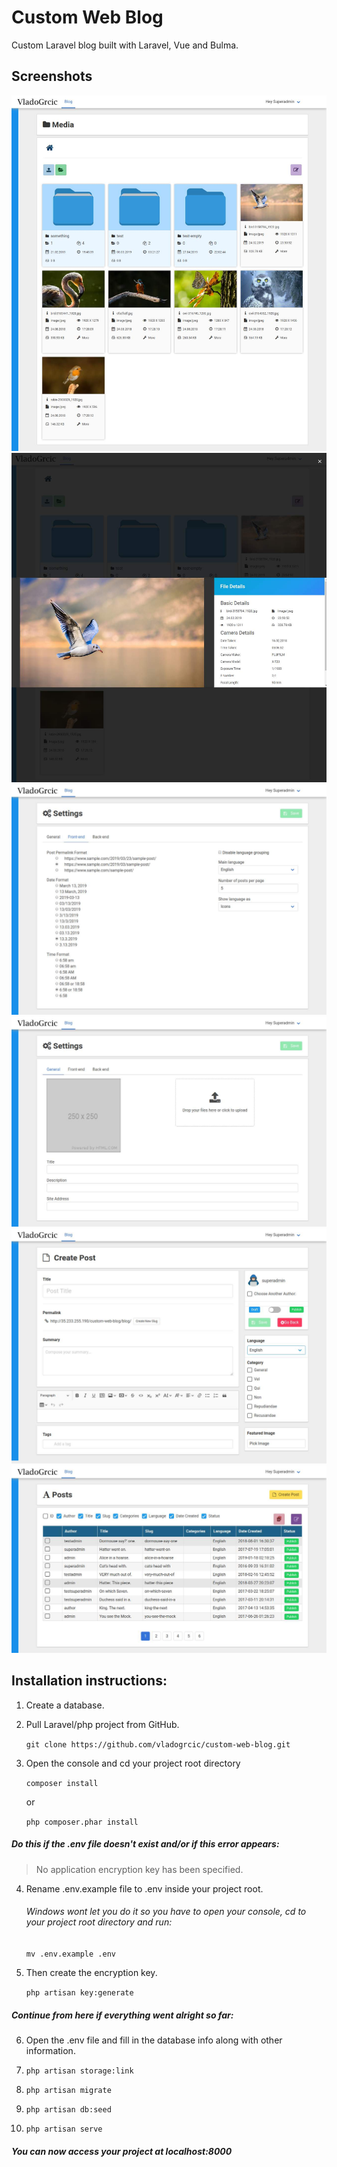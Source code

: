 # Custom Web Blog
Custom Laravel blog built with Laravel, Vue and Bulma.

## Screenshots

![Screenshot](.app-presentation-assets/jpg/screencapture-35-233-255-190-custom-web-blog-manage-media-2019-05-02-18_24_23_result.jpg)
![Screenshot](.app-presentation-assets/jpg/screencapture-35-233-255-190-custom-web-blog-manage-media-2019-05-02-18_24_50_result.jpg)
![Screenshot](.app-presentation-assets/jpg/screencapture-35-233-255-190-custom-web-blog-manage-settings-2019-05-02-18_32_16_result.jpg)
![Screenshot](.app-presentation-assets/jpg/screencapture-35-233-255-190-custom-web-blog-manage-settings-2019-05-02-18_32_04_result.jpg)
![Screenshot](.app-presentation-assets/jpg/screencapture-35-233-255-190-custom-web-blog-manage-posts-create-2019-05-02-18_21_50_result.jpg)
![Screenshot](.app-presentation-assets/jpg/screencapture-35-233-255-190-custom-web-blog-manage-posts-2019-05-02-18_21_29_result.jpg)

## Installation instructions:

1. Create a database. 

2. Pull Laravel/php project from GitHub.

     ``git clone https://github.com/vladogrcic/custom-web-blog.git``

3. Open the console and cd your project root directory

     ``composer install``

      or 

    ``php composer.phar install``

##### Do this if the .env file doesn't exist and/or if this error appears:

> No application encryption key has been specified. 

4. Rename .env.example file to .env inside your project root.

    ###### Windows wont let you do it so you have to open your console, cd to your project root directory and run:

    ``mv .env.example .env``

5. Then create the encryption key. 

    ``php artisan key:generate``

##### Continue from here if everything went alright so far:

6. Open the .env file and fill in the database info along with other information. 

7. ``php artisan storage:link``

8. ``php artisan migrate``

9. ``php artisan db:seed``

10. ``php artisan serve``

##### You can now access your project at localhost:8000
